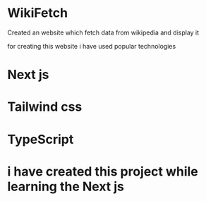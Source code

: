 # WikiFetch 

Created an website which fetch data from wikipedia 
  and display it 

  for creating this website i have used popular technologies 
# Next js
# Tailwind css
# TypeScript

 # i have created this project while learning the Next js